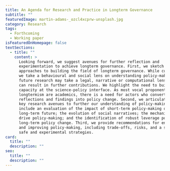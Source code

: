 ```yaml
---
title: An Agenda for Research and Practice in Longterm Governance
subtitle: ""
featuredImage: martin-adams-_ozcl4xcprw-unsplash.jpg
category: Research
tags:
  - Forthcoming
  - Working paper
isFeaturedOnHomepage: false
textSections:
  - title: ""
    content: >
      Looking forward, we suggest avenues for further reflection and
      experimentation to achieve longterm governance. First, we sketch
      approaches to building the field of longterm governance. While currently,
      we take a behavioural and social lens on understanding policy-making,
      future research may take a legal, narrative or computational lens, which
      can result in further contributions. We highlight the need to build
      capacity at the science-policy interface. As most vocal proponents of
      longtermism are academics, there is a need for actors who convert
      reflections and findings into policy change. Second, we articulate four
      key research avenues to further our understanding of policy-making. We
      include an evaluation of the impact of short-term policy-making on the
      long-term future; the evolution of social narratives; the mechanisms that
      drive policy-making; and the identification of robust leverage points for
      long-term policy change. Third, we provide recommendations for engaging in
      and improving policy-making, including trade-offs, risks, and a set of
      safe and experimental strategies.
card:
  title: ""
  description: ""
seo:
  title: ""
  description: ""
---
```

